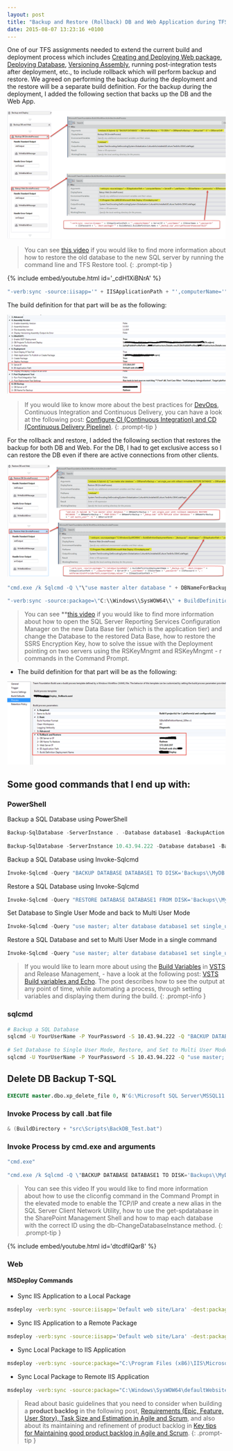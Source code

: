```yaml
---
layout: post
title: "Backup and Restore (Rollback) DB and Web Application during TFS Build"
date: 2015-08-07 13:23:16 +0100
---
```


One of our TFS assignments needed to extend the current build and deployment process which includes [Creating and Deploying Web package](https://mohamedradwan.com/posts/creating-and-deploying-web-package-during-tfs-build-2013/), [Deploying Database](https://mohamedradwan.com/posts/deploying-ssdt-during-local-and-server-build/), [Versioning Assembly](https://mohamedradwan.com/posts/versioning-assembly-during-tfs-build-2013/), running post-integration tests after deployment, etc., to include rollback which will perform backup and restore. We agreed on performing the backup during the deployment and the restore will be a separate build definition. For the backup during the deployment, I added the following section that backs up the DB and the Web App.

![Backup DB and Web Sequence](/assets/images/2015/08/backup-db-and-web-squence1.png)

>You can see [this video](https://www.youtube.com/watch?v=_cdH1XiBNrA) if you would like to find more information about how to restore the old database to the new SQL server by running the command line and TFS Restore tool.
{: .prompt-tip }

{% include embed/youtube.html id='_cdH1XiBNrA' %}


```powershell
"-verb:sync -source:iisapp='" + IISApplicationPath + "',computerName='" + ServerIP + "',userName='" + IISUserName + "',password='" + IISPassword + "', -dest:package='" + BuildDetail.BuildDefinition.Name + "_Backup.zip',encryptPassword=password123"
```

The build definition for that part will be as the following: 

[![Backup DB and Web Squence-parameters](/assets/images/2015/08/backup-db-and-web-squence-parameters.png)](/assets/images/2015/08/backup-db-and-web-squence-parameters.png)

>If you would like to know more about the best practices for [DevOps](https://www.visualstudio.com/team-services/devops/), Continuous Integration and Continuous Delivery, you can have a look at the following post: [Configure CI (Continuous Integration) and CD (Continuous Delivery Pipeline)](https://mohamedradwan.com/posts/develop-vsts-extension-and-configure-ci-continuous-integration-and-cd-continuous-delivery-pipeline/).
{: .prompt-tip }

For the rollback and restore, I added the following section that restores the backup for both DB and Web. For the DB, I had to get exclusive access so I can restore the DB even if there are active connections from other clients.

![Restore DB and Web Sequence](/assets/images/2015/08/restore-db-and-web-squence1.png)

```powershell
"cmd.exe /k Sqlcmd -Q \"\"use master alter database " + DBNameForBackup + " set single_user with rollback immediate RESTORE DATABASE " + DBNameForBackup + " FROM DISK='" + DBNameForBackup + "_Bakup.bak' WITH REPLACE alter database " + DBNameForBackup + " set multi_user\"\" -S " + DBServerOrIP
```

```powershell
"-verb:sync -source:package=\"C:\\Windows\\SysWOW64\\" + BuildDefinitionDeploymentName + "_Backup.zip\" -dest:iisapp='" + IISApplicationPath + "',computerName='" + ServerIP + "',userName='" + IISUserName + "',password='" + IISPassword + "',-setParam:kind=ProviderPath,scope=iisApp,value='" + IISApplicationPath + "'"

```

> You can see **[this video](https://www.youtube.com/watch?v=YXOr7OoLNUU) if you would like to find more information about how to open the SQL Server Reporting Services Configuration Manager on the new Data Base tier (which is the application tier) and change the Database to the restored Data Base, how to restore the SSRS Encryption Key, how to solve the issue with the Deployment pointing on two servers using the RSKeyMngmt and RSKeyMngmt - r commands in the Command Prompt.

- The build definition for that part will be as the following:

[![Restore DB and Web Squence-parameters](/assets/images/2015/08/restore-db-and-web-squence-parameters.png)](/assets/images/2015/08/restore-db-and-web-squence-parameters.png)

## Some good commands that I end up with:

### PowerShell 

Backup a SQL Database using PowerShell
```powershell
Backup-SqlDatabase -ServerInstance . -Database database1 -BackupAction Database
```
```powershell
Backup-SqlDatabase -ServerInstance 10.43.94.222 -Database database1 -BackupAction Database
```
Backup a SQL Database using Invoke-Sqlcmd

```powershell
Invoke-Sqlcmd -Query "BACKUP DATABASE DATABASE1 TO DISK='Backups\\MyDB.bak'" -ServerInstance 10.43.94.222 -Username YourUserName -Password YourPassword
```
Restore a SQL Database using Invoke-Sqlcmd

```powershell
Invoke-Sqlcmd -Query "RESTORE DATABASE DATABASE1 FROM DISK='Backups\\MyDB.bak' WITH REPLACE" -ServerInstance 10.43.94.222 -Username YourUserName -Password YourPassword
```

Set Database to Single User Mode and back to Multi User Mode
```powershell
Invoke-Sqlcmd -Query "use master; alter database database1 set single_user with rollback immediate; alter database database1 set multi_user" -ServerInstance 10.43.94.222 -Username YourUserName -Password YourPassword
```
Restore a SQL Database and set to Multi User Mode in a single command

```powershell
Invoke-Sqlcmd -Query "use master; alter database database1 set single_user with rollback immediate; RESTORE DATABASE DATABASE1 FROM DISK='Backups\\MyDB.bak' WITH REPLACE; alter database database1 set multi_user" -ServerInstance 10.43.94.222 -Username YourUserName -Password YourPassword

```

>If you would like to learn more about using the
[Build Variables](https://docs.microsoft.com/en-us/vsts/build-release/concepts/definitions/build/variables?tabs=batch)
in [VSTS](https://www.visualstudio.com/team-services/) and Release
Management, - have a look at the following post: [VSTS Build variables and Echo](https://mohamedradwan.com/posts/vsts-build-variables-and-echo/).
The post describes how to see the output at any point of time, while
automating a process, through setting variables and displaying them
during the build.
{: .prompt-info }



### sqlcmd

```bash
# Backup a SQL Database
sqlcmd -U YourUserName -P YourPassword -S 10.43.94.222 -Q "BACKUP DATABASE DATABASE1 TO DISK='Backups\\MyDB.bak'"
```

```bash
# Set Database to Single User Mode, Restore, and Set to Multi User Mode
sqlcmd -U YourUserName -P YourPassword -S 10.43.94.222 -Q "use master; alter database database1 set single_user with rollback immediate; RESTORE DATABASE DATABASE1 FROM DISK='Backups\\MyDB.bak' WITH REPLACE; alter database database1 set multi_user"

```

## Delete DB Backup T-SQL 

```sql
EXECUTE master.dbo.xp_delete_file 0, N'G:\Microsoft SQL Server\MSSQL11.BGAPIDB01Q\MSSQL\Backup', N'BAK'
```

### Invoke Process by call .bat file 

```powershell
& (BuildDirectory + "src\Scripts\BackDB_Test.bat")
```

### Invoke Process by cmd.exe and arguments

```powershell
"cmd.exe"
```
```powershell
"cmd.exe /k Sqlcmd -Q \"BACKUP DATABASE DATABASE1 TO DISK='Backups\\MyDB.bak'\" -S 10.43.94.189 -U YourUserName -P YourPassword"

```

>You can see this video If you would like to find more information about how to use the cliconfig command in the Command Prompt in the elevated mode to enable the TCP/IP and create a new alias in the SQL Server Client Network Utility, how to use the get-spdatabase in the SharePoint Management
Shell and how to map each database with the correct ID using the db-ChangeDatabaseInstance method.
{: .prompt-tip }

{% include embed/youtube.html id='dtcdfilQar8' %}


### Web 
#### MSDeploy Commands

- Sync IIS Application to a Local Package

```bash
msdeploy -verb:sync -source:iisapp='Default web site/Lara' -dest:package='defaultWebsiteBackup.zip',encryptPassword=password123
```
- Sync IIS Application to a Remote Package

```bash
msdeploy -verb:sync -source:iisapp='Default web site/Lara' -dest:package='defaultWebsiteBackup.zip',encryptPassword=password123 -computerName=172.18.0.333 -userName=YourUserName -password=YourPassword
```
- Sync Local Package to IIS Application

```bash
msdeploy -verb:sync -source:package="C:\Program Files (x86)\IIS\Microsoft Web Deploy V3\defaultWebsiteBackup.zip" -dest:auto -setParam:kind=ProviderPath,scope=iisApp,value='Default web site/Lara'
```

- Sync Local Package to Remote IIS Application

```bash
msdeploy -verb:sync -source:package="C:\Windows\SysWOW64\defaultWebsiteBackup.zip" -dest:iisapp='Default web site/Lara' -computerName=172.18.0.333 -userName=YourUserName -password=YourPassword -setParam:kind=ProviderPath,scope=iisApp,value='Default web site/Lara'
```

>Read about basic guidelines that you need to consider
when building a **product backlog** in the following post, [Requirements
(Epic, Feature, User Story), Task Size and Estimation in Agile and
Scrum](https://mohamedradwan.com/posts/requirements-epic-feature-user-story-task-size-and-estimation-in-agile-and-scrum/),
and also about its maintaining and refinement of product backlog in [Key
tips for Maintaining good product backlog in Agile and
Scrum](https://mohamedradwan.com/posts/key-tips-for-maintaining-good-product-backlog-in-agile-and-scrum/).
{: .prompt-tip }

